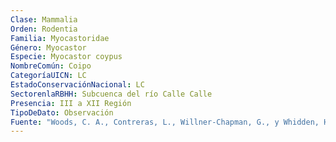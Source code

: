 ```yaml
---
Clase: Mammalia
Orden: Rodentia
Familia: Myocastoridae
Género: Myocastor
Especie: Myocastor coypus
NombreComún: Coipo
CategoríaUICN: LC
EstadoConservaciónNacional: LC
SectorenlaRBHH: Subcuenca del río Calle Calle
Presencia: III a XII Región
TipoDeDato: Observación
Fuente: "Woods, C. A., Contreras, L., Willner-Chapman, G., y Whidden, H. P. (1992). Myocastor coypus. Mammalian species, (398), 1-8."
---
```

